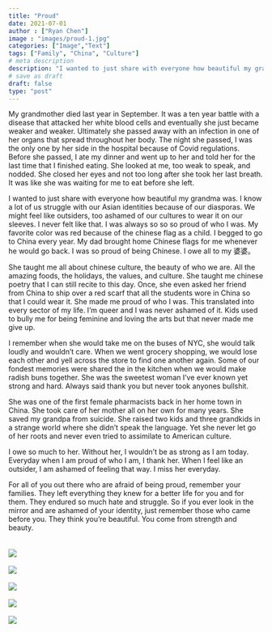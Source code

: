 ```yaml
---
title: "Proud"
date: 2021-07-01
author : ["Ryan Chen"]
image : "images/proud-1.jpg"
categories: ["Image","Text"]
tags: ["Family", "China", "Culture"]
# meta description
description: "I wanted to just share with everyone how beautiful my grandma was. I know a lot of us struggle with our Asian identities because of our diasporas."
# save as draft
draft: false
type: "post"
---
```


My grandmother died last year in September. It was a ten year battle with a disease that attacked her white blood cells and eventually she just became weaker and weaker. Ultimately she passed away with an infection in one of her organs that spread throughout her body. The night she passed, I was the only one by her side in the hospital because of Covid regulations. Before she passed, I ate my dinner and went up to her and told her for the last time that I finished eating. She looked at me, too weak to speak, and nodded. She closed her eyes and not too long after she took her last breath. It was like she was waiting for me to eat before she left.

I wanted to just share with everyone how beautiful my grandma was. I know a lot of us struggle with our Asian identities because of our diasporas. We might feel like outsiders, too ashamed of our cultures to wear it on our sleeves. I never felt like that. I was always so so so proud of who I was. My favorite color was red because of the chinese flag as a child. I begged to go to China every year. My dad brought home Chinese flags for me whenever he would go back. I was so proud of being Chinese. I owe all to my 婆婆。 

She taught me all about chinese culture, the beauty of who we are. All the amazing foods, the holidays, the values, and culture. She taught me chinese poetry that I can still recite to this day. Once, she even asked her friend from China to ship over a red scarf that all the students wore in China so that I could wear it. She made me proud of who I was. This translated into every sector of my life. I’m queer and I was never ashamed of it. Kids used to bully me for being feminine and loving the arts but that never made me give up.

I remember when she would take me on the buses of NYC, she would talk loudly and wouldn’t care. When we went grocery shopping, we would lose each other and yell across the store to find one another again. Some of our fondest memories were shared the in the kitchen when we would make radish buns together. She was the sweetest woman I’ve ever known yet strong and hard. Always said thank you but never took anyones bullshit.

She was one of the first female pharmacists back in her home town in China. She took care of her mother all on her own for many years. She saved my grandpa from suicide. She raised two kids and three grandkids in a strange world where she didn’t speak the language. Yet she never let go of her roots and never even tried to assimilate to American culture. 

I owe so much to her. Without her, I wouldn’t be as strong as I am today. Everyday when I am proud of who I am, I thank her. When I feel like an outsider, I am ashamed of feeling that way. I miss her everyday. 

For all of you out there who are afraid of being proud, remember your families. They left everything they knew for a better life for you and for them. They endured so much hate and struggle. So if you ever look in the mirror and are ashamed of your identity, just remember those who came before you. They think you’re beautiful. You come from strength and beauty.
<br/>
<br/>
<br/>
<img src="/images/proud-2.jpg"/>
<br/>
<br/>
<img src="/images/proud-3.jpg"/>
<br/>
<br/>
<img src="/images/proud-4.jpg"/>
<br/>
<br/>
<img src="/images/proud-5.jpg"/>
<br/>
<br/>
<img src="/images/proud-6.jpg"/>
<br/>
